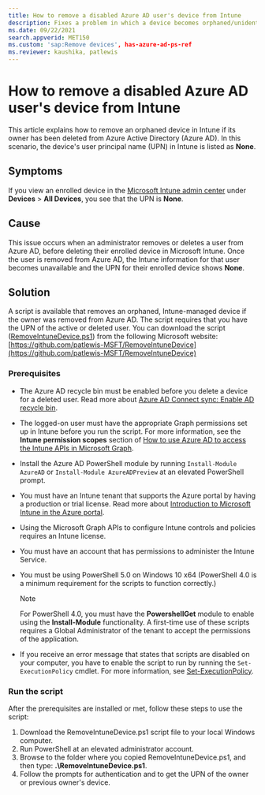```yaml
---
title: How to remove a disabled Azure AD user's device from Intune
description: Fixes a problem in which a device becomes orphaned/unidentifiable if its owner is removed from Azure Active Directory before the device is removed from Microsoft Intune.
ms.date: 09/22/2021
search.appverid: MET150
ms.custom: 'sap:Remove devices', has-azure-ad-ps-ref
ms.reviewer: kaushika, patlewis
---
```


# How to remove a disabled Azure AD user's device from Intune

This article explains how to remove an orphaned device in Intune if its owner has been deleted from Azure Active Directory (Azure AD). In this scenario, the device's user principal name (UPN) in Intune is listed as **None**.

## Symptoms

If you view an enrolled device in the [Microsoft Intune admin center](https://go.microsoft.com/fwlink/?linkid=2109431) under **Devices** > **All Devices**, you see that the UPN is **None**.

## Cause

This issue occurs when an administrator removes or deletes a user from Azure AD, before deleting their enrolled device in Microsoft Intune. Once the user is removed from Azure AD, the Intune information for that user becomes unavailable and the UPN for their enrolled device shows **None**.

## Solution

A script is available that removes an orphaned, Intune-managed device if the owner was removed from Azure AD. The script requires that you have the UPN of the active or deleted user. You can download the script ([RemoveIntuneDevice.ps1](https://github.com/patlewis-MSFT/RemoveIntuneDevice/blob/master/RemoveIntuneDevice.ps1)) from the following Microsoft website:  
[https://github.com/patlewis-MSFT/RemoveIntuneDevice](https://github.com/patlewis-MSFT/RemoveIntuneDevice)

### Prerequisites

- The Azure AD recycle bin must be enabled before you delete a device for a deleted user. Read more about [Azure AD Connect sync: Enable AD recycle bin](/azure/active-directory/hybrid/how-to-connect-sync-recycle-bin).

- The logged-on user must have the appropriate Graph permissions set up in Intune before you run the script. For more information, see the **Intune permission scopes** section of [How to use Azure AD to access the Intune APIs in Microsoft Graph](/mem/intune/developer/intune-graph-apis#intune-permission-scopes).

- Install the Azure AD PowerShell module by running `Install-Module AzureAD` or `Install-Module AzureADPreview` at an elevated PowerShell prompt.

- You must have an Intune tenant that supports the Azure portal by having a production or trial license. Read more about [Introduction to Microsoft Intune in the Azure portal](/mem/intune/fundamentals/what-is-intune).

- Using the Microsoft Graph APIs to configure Intune controls and policies requires an Intune license.
- You must have an account that has permissions to administer the Intune Service.

- You must be using PowerShell 5.0 on Windows 10 x64 (PowerShell 4.0 is a minimum requirement for the scripts to function correctly.)

    > [!NOTE]
    > For PowerShell 4.0, you must have the **PowershellGet** module to enable using the **Install-Module** functionality. A first-time use of these scripts requires a Global Administrator of the tenant to accept the permissions of the application.

- If you receive an error message that states that scripts are disabled on your computer, you have to enable the script to run by running the `Set-ExecutionPolicy` cmdlet. For more information, see [Set-ExecutionPolicy](/powershell/module/microsoft.powershell.security/set-executionpolicy).

### Run the script

After the prerequisites are installed or met, follow these steps to use the script:

1. Download the RemoveIntuneDevice.ps1 script file to your local Windows computer.
1. Run PowerShell at an elevated administrator account.
1. Browse to the folder where you copied RemoveIntuneDevice.ps1, and then type: **.\RemoveIntuneDevice.ps1**.
1. Follow the prompts for authentication and to get the UPN of the owner or previous owner's device.
